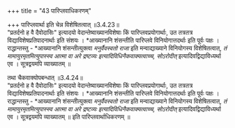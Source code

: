 +++
title = "43 पारिप्लवाधिकरणम्"

+++
पारिप्लवार्था इति चेन्न विशेषितत्वात् ॥3.4.23॥  
"प्रतर्दनो ह वै दैवोदासिः" इत्यादयो वेदान्तेष्वाख्यानविशेषाः किं पारिप्लवप्रयोगार्थाः, उत तत्रतत्र विद्याविशेषप्रतिपादनार्थाः इति संशयः । *आख्यानानि शंसन्तीति पारिप्लवे विनियोगात्तदर्थाः इति पूर्वः पक्षः । राद्धान्तस्तु - *आख्यानानि शंसन्तीत्युक्त्वा *मनुर्वैवस्वतो राजा* इति मन्वाद्याख्याने विनियोगस्य विशेषितत्वात्, *तं मामायुरमृतमित्युपास्स्व *आत्मा वा अरे द्रष्टव्यः* इत्यादिविधिनैकवाक्यत्वाच्च, सोऽरोदीत्* इत्यादिवद्विद्याविध्यर्था एव । सूत्रद्वयमपि व्याख्यातम् ॥

तथा चैकवाक्योपबन्धात् ॥3.4.24॥  
"प्रतर्दनो ह वै दैवोदासिः" इत्यादयो वेदान्तेष्वाख्यानविशेषाः किं पारिप्लवप्रयोगार्थाः, उत तत्रतत्र विद्याविशेषप्रतिपादनार्थाः इति संशयः । *आख्यानानि शंसन्तीति पारिप्लवे विनियोगात्तदर्थाः इति पूर्वः पक्षः । राद्धान्तस्तु - *आख्यानानि शंसन्तीत्युक्त्वा *मनुर्वैवस्वतो राजा* इति मन्वाद्याख्याने विनियोगस्य विशेषितत्वात्, *तं मामायुरमृतमित्युपास्स्व *आत्मा वा अरे द्रष्टव्यः* इत्यादिविधिनैकवाक्यत्वाच्च, सोऽरोदीत्* इत्यादिवद्विद्याविध्यर्था एव । सूत्रद्वयमपि व्याख्यातम् ॥ इति पारिप्लवार्थाधिकरणम् ॥